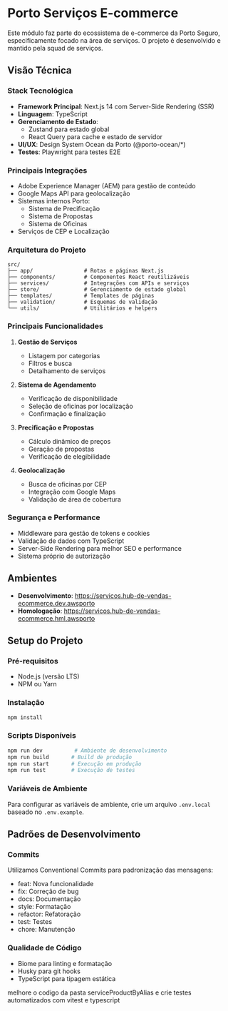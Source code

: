 # Porto Serviços E-commerce

Este módulo faz parte do ecossistema de e-commerce da Porto Seguro, especificamente focado na área de serviços. O projeto é desenvolvido e mantido pela squad de serviços.

## Visão Técnica

### Stack Tecnológica
- **Framework Principal**: Next.js 14 com Server-Side Rendering (SSR)
- **Linguagem**: TypeScript
- **Gerenciamento de Estado**:
  - Zustand para estado global
  - React Query para cache e estado de servidor
- **UI/UX**: Design System Ocean da Porto (@porto-ocean/*)
- **Testes**: Playwright para testes E2E

### Principais Integrações
- Adobe Experience Manager (AEM) para gestão de conteúdo
- Google Maps API para geolocalização
- Sistemas internos Porto:
  - Sistema de Precificação
  - Sistema de Propostas
  - Sistema de Oficinas
- Serviços de CEP e Localização

### Arquitetura do Projeto

```
src/
├── app/                # Rotas e páginas Next.js
├── components/         # Componentes React reutilizáveis
├── services/           # Integrações com APIs e serviços
├── store/              # Gerenciamento de estado global
├── templates/          # Templates de páginas
├── validation/         # Esquemas de validação
└── utils/              # Utilitários e helpers
```

### Principais Funcionalidades

1. **Gestão de Serviços**
   - Listagem por categorias
   - Filtros e busca
   - Detalhamento de serviços

2. **Sistema de Agendamento**
   - Verificação de disponibilidade
   - Seleção de oficinas por localização
   - Confirmação e finalização

3. **Precificação e Propostas**
   - Cálculo dinâmico de preços
   - Geração de propostas
   - Verificação de elegibilidade

4. **Geolocalização**
   - Busca de oficinas por CEP
   - Integração com Google Maps
   - Validação de área de cobertura

### Segurança e Performance

- Middleware para gestão de tokens e cookies
- Validação de dados com TypeScript
- Server-Side Rendering para melhor SEO e performance
- Sistema próprio de autorização

## Ambientes

- **Desenvolvimento**: https://servicos.hub-de-vendas-ecommerce.dev.awsporto
- **Homologação**: https://servicos.hub-de-vendas-ecommerce.hml.awsporto

## Setup do Projeto

### Pré-requisitos
- Node.js (versão LTS)
- NPM ou Yarn

### Instalação
```bash
npm install
```

### Scripts Disponíveis
```bash
npm run dev          # Ambiente de desenvolvimento
npm run build       # Build de produção
npm run start       # Execução em produção
npm run test        # Execução de testes
```

### Variáveis de Ambiente
Para configurar as variáveis de ambiente, crie um arquivo `.env.local` baseado no `.env.example`.

## Padrões de Desenvolvimento

### Commits
Utilizamos Conventional Commits para padronização das mensagens:
- feat: Nova funcionalidade
- fix: Correção de bug
- docs: Documentação
- style: Formatação
- refactor: Refatoração
- test: Testes
- chore: Manutenção

### Qualidade de Código
- Biome para linting e formatação
- Husky para git hooks
- TypeScript para tipagem estática




melhore o codigo da pasta serviceProductByAlias e crie testes automatizados com vitest e typescript

